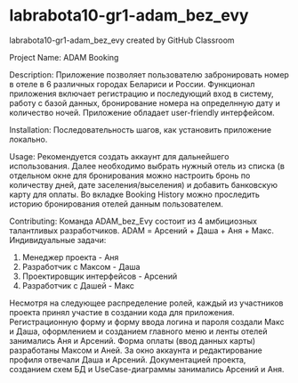 # labrabota10-gr1-adam_bez_evy
labrabota10-gr1-adam_bez_evy created by GitHub Classroom

Project Name: ADAM Booking

Description: Приложение позволяет пользователю забронировать номер в отеле в 6 различных городах Белариси и России.
Функционал приложения включает регистрацию и последующий вход в систему, работу с базой данных, бронирование номера на определнную дату и количество ночей.
Приложение обладает user-friendly интерфейсом.

Installation: Последовательность шагов, как установить приложение
локально.

Usage: Рекомендуется создать аккаунт для дальнейшего использования. Далее необходимо выбрать нужный отель из списка (в отдельном окне для бронирования можно 
настроить бронь по количеству дней, дате заселения/выселения) и добавить банковскую карту для оплаты. Во вкладке Booking History можно проследить историю 
бронирования отелей данным пользователем. 

Contributing:
Команда ADAM_bez_Evy состоит из 4 амбициозных талантливых разработчиков. ADAM = Арсений + Даша + Аня + Макс.
Индивидуальные задачи:
1. Менеджер проекта - Аня
2. Разработчик с Максом - Даша
3. Проектировщик интерфейсов - Арсений
4. Разработчик с Дашей - Макс

Несмотря на следующее распределение ролей, каждый из участников проекта принял участие в создании кода для приложения. Регистрационную форму и форму ввода логина и пароля создали Макс и Даша, оформлением и созданием главного меню и ленты отелей занимались Аня и Арсений. Форма оплаты (ввод данных карты) разработаны Максом и Аней. За окно аккаунта и редактирование профиля отвечали Даша и Арсений. Документацией проекта, созданием схем БД и UseCase-диаграммы занимались Арсений и Аня.
